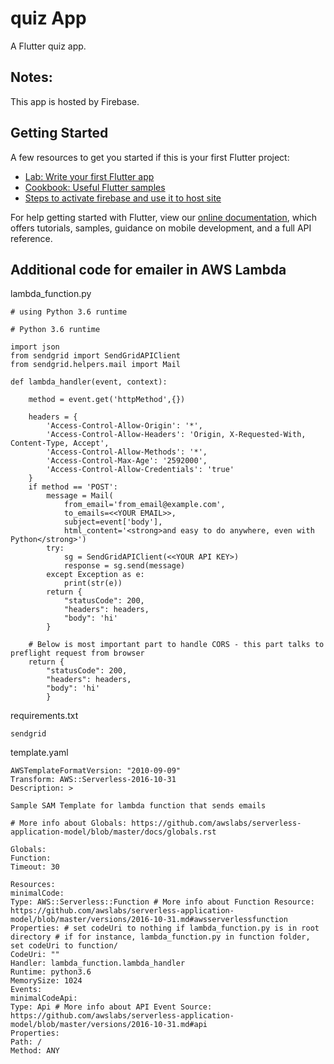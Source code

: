 # quiz App

A Flutter quiz app.

## Notes:

This app is hosted by Firebase.

## Getting Started

A few resources to get you started if this is your first Flutter project:

- [Lab: Write your first Flutter app](https://flutter.dev/docs/get-started/codelab)
- [Cookbook: Useful Flutter samples](https://flutter.dev/docs/cookbook)
- [Steps to activate firebase and use it to host site](https://medium.com/flutter/must-try-use-firebase-to-host-your-flutter-app-on-the-web-852ee533a469)

For help getting started with Flutter, view our
[online documentation](https://flutter.dev/docs), which offers tutorials,
samples, guidance on mobile development, and a full API reference.

## Additional code for emailer in AWS Lambda

lambda_function.py

```
# using Python 3.6 runtime

# Python 3.6 runtime

import json
from sendgrid import SendGridAPIClient
from sendgrid.helpers.mail import Mail

def lambda_handler(event, context):

    method = event.get('httpMethod',{})

    headers = {
        'Access-Control-Allow-Origin': '*',
        'Access-Control-Allow-Headers': 'Origin, X-Requested-With, Content-Type, Accept',
        'Access-Control-Allow-Methods': '*',
        'Access-Control-Max-Age': '2592000',
        'Access-Control-Allow-Credentials': 'true'
    }
    if method == 'POST':
        message = Mail(
            from_email='from_email@example.com',
            to_emails=<<YOUR EMAIL>>,
            subject=event['body'],
            html_content='<strong>and easy to do anywhere, even with Python</strong>')
        try:
            sg = SendGridAPIClient(<<YOUR API KEY>)
            response = sg.send(message)
        except Exception as e:
            print(str(e))
        return {
            "statusCode": 200,
            "headers": headers,
            "body": 'hi'
        }

    # Below is most important part to handle CORS - this part talks to preflight request from browser
    return {
        "statusCode": 200,
        "headers": headers,
        "body": 'hi'
        }
```

requirements.txt

```
sendgrid
```

template.yaml

```
AWSTemplateFormatVersion: "2010-09-09"
Transform: AWS::Serverless-2016-10-31
Description: >

Sample SAM Template for lambda function that sends emails

# More info about Globals: https://github.com/awslabs/serverless-application-model/blob/master/docs/globals.rst

Globals:
Function:
Timeout: 30

Resources:
minimalCode:
Type: AWS::Serverless::Function # More info about Function Resource: https://github.com/awslabs/serverless-application-model/blob/master/versions/2016-10-31.md#awsserverlessfunction
Properties: # set codeUri to nothing if lambda_function.py is in root directory # if for instance, lambda_function.py in function folder, set codeUri to function/
CodeUri: ""
Handler: lambda_function.lambda_handler
Runtime: python3.6
MemorySize: 1024
Events:
minimalCodeApi:
Type: Api # More info about API Event Source: https://github.com/awslabs/serverless-application-model/blob/master/versions/2016-10-31.md#api
Properties:
Path: /
Method: ANY
```
